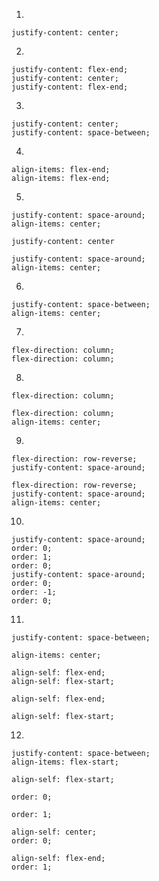 1.

	justify-content: center;

2.

	justify-content: flex-end;
	justify-content: center;
	justify-content: flex-end;

3.

	justify-content: center;
	justify-content: space-between;

4.

	align-items: flex-end;
	align-items: flex-end;

5.

	justify-content: space-around;
	align-items: center;

	justify-content: center

	justify-content: space-around;
	align-items: center;

6.

	justify-content: space-between;
	align-items: center;

7.

	flex-direction: column;
	flex-direction: column;

8.

	flex-direction: column;

	flex-direction: column;
	align-items: center;

9.

	flex-direction: row-reverse;
	justify-content: space-around;

	flex-direction: row-reverse;
	justify-content: space-around;
	align-items: center;

10.

	justify-content: space-around;
	order: 0;
	order: 1;
	order: 0;
	justify-content: space-around;
	order: 0;
	order: -1;
	order: 0;


11.

	justify-content: space-between;

	align-items: center;

	align-self: flex-end;
	align-self: flex-start;

	align-self: flex-end;

	align-self: flex-start;

12.

	justify-content: space-between;
	align-items: flex-start;

	align-self: flex-start;

	order: 0;

	order: 1;

	align-self: center;
	order: 0;

	align-self: flex-end;
	order: 1;